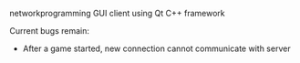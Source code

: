 networkprogramming
GUI client using Qt C++ framework

Current bugs remain:
- After a game started, new connection cannot communicate with server
